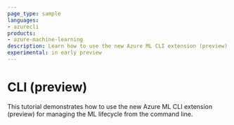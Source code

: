 ```yaml
---
page_type: sample
languages:
- azurecli
products:
- azure-machine-learning
description: Learn how to use the new Azure ML CLI extension (preview) for managing the machine learning lifecycle.
experimental: in early preview
---
```


# CLI (preview)

This tutorial demonstrates how to use the new Azure ML CLI extension (preview) for managing the ML lifecycle from the command line.

